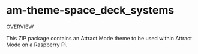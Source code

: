 # am-theme-space_deck_systems

OVERVIEW

This ZIP package contains an Attract Mode theme to be used within Attract Mode on a Raspberry Pi.
 
